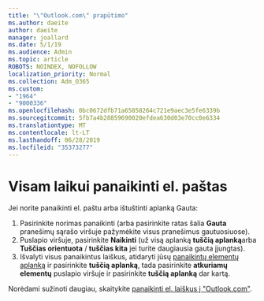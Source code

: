 ```yaml
---
title: "\"Outlook.com\" prapūtimo"
ms.author: daeite
author: daeite
manager: joallard
ms.date: 5/1/19
ms.audience: Admin
ms.topic: article
ROBOTS: NOINDEX, NOFOLLOW
localization_priority: Normal
ms.collection: Adm_O365
ms.custom:
- "1964"
- "9000336"
ms.openlocfilehash: 0bc0672dfb71a65858264c721e9aec3e5fe6339b
ms.sourcegitcommit: 5fb7a4b28859690020efdea630d03e70cc0e6334
ms.translationtype: MT
ms.contentlocale: lt-LT
ms.lasthandoff: 06/28/2019
ms.locfileid: "35373277"
---
```

# <a name="permanently-delete-email"></a>Visam laikui panaikinti el. paštas

Jei norite panaikinti el. paštu arba ištuštinti aplanką Gauta:

1. Pasirinkite norimas panaikinti (arba pasirinkite ratas šalia **Gauta** pranešimų sąrašo viršuje pažymėkite visus pranešimus gautuosiuose).
1. Puslapio viršuje, pasirinkite **Naikinti** (už visą aplanką **tuščią aplanką**arba **Tuščias orientuota** / **tuščias kita** jei turite daugiausia gauta įjungtas).
1. Išvalyti visus panaikintus laiškus, atidaryti jūsų [panaikintų elementų aplanką](https://outlook.live.com/mail/deleteditems) ir pasirinkite **tuščią aplanką**, tada pasirinkite **atkuriamų elementų** puslapio viršuje ir pasirinkite **tuščią aplanką** dar kartą.

Norėdami sužinoti daugiau, skaitykite [panaikinti el. laiškus į "Outlook.com"](https://support.office.com/article/a9b63739-5392-412a-8e9a-d4b02708dee4).